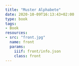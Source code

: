 ```yaml
---
title: "Muster Alphabete"
date: 2020-10-09T16:13:43+02:00
type: book
tags:
- Book
resources:
- src: "front.jpg"
  name: front
  params:
    iiif: front/info.json
    class: front
---
```

